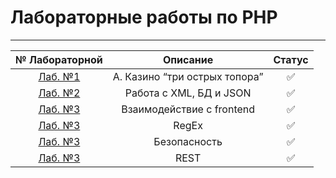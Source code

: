 # Лабораторные работы по PHP
____
| № Лабораторной | Описание | Статус |
| :----: | :----: | :----: |
| [Лаб. №1](https://github.com/ArtemSukhorukikh/PHP_DPO_LAB/tree/main/phpLab1TaskA) | А. Казино “три острых топора” | :white_check_mark: |
| [Лаб. №2](https://github.com/ArtemSukhorukikh/PHP_DPO_LAB/tree/main/phpLab2) | Работа с XML, БД и JSON | :white_check_mark: |
| [Лаб. №3](https://github.com/ArtemSukhorukikh/PHP_DPO_LAB/tree/main/phpLab3) | Взаимодействие с frontend | :white_check_mark: |
| [Лаб. №3](https://github.com/ArtemSukhorukikh/PHP_DPO_LAB/tree/main/phpLab4) | RegEx | :white_check_mark: |
| [Лаб. №3](https://github.com/ArtemSukhorukikh/PHP_DPO_LAB/tree/main/phpLab5) | Безопасность | :white_check_mark: |
| [Лаб. №3](https://github.com/ArtemSukhorukikh/PHP_DPO_LAB/tree/main/phpLab7) | REST | :white_check_mark: |
